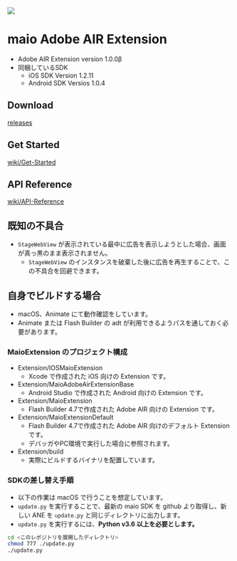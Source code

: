 ![](https://github.com/imobile-maio/maio-iOS-SDK/blob/wiki/doc/images/logo.png)

# maio Adobe AIR Extension

* Adobe AIR Extension version 1.0.0β
* 同梱しているSDK
    * iOS SDK Version 1.2.11
    * Android SDK Versios 1.0.4

## Download
[releases](https://github.com/imobile-maio/maio-Adobe-AIR-Extension/releases)

## Get Started
[wiki/Get-Started](https://github.com/imobile-maio/maio-Adobe-AIR-Extension/wiki/Get-Started)

## API Reference
[wiki/API-Reference](https://github.com/imobile-maio/maio-Adobe-AIR-Extension/wiki/API-Reference)

## 既知の不具合

* `StageWebView` が表示されている最中に広告を表示しようとした場合、画面が真っ黒のまま表示されません。
    - `StageWebView` のインスタンスを破棄した後に広告を再生することで、この不具合を回避できます。

## 自身でビルドする場合

* macOS、Animate にて動作確認をしています。
* Animate または Flash Builder の adt が利用できるようパスを通しておく必要があります。

### MaioExtension のプロジェクト構成
* Extension/IOSMaioExtension
    - Xcode で作成された iOS 向けの Extension です。
* Extension/MaioAdobeAirExtensionBase
    - Android Studio で作成された Android 向けの Extension です。
* Extension/MaioExtension
    - Flash Builder 4.7で作成された Adobe AIR 向けの Extension です。
* Extension/MaioExtensionDefault
    - Flash Builder 4.7で作成された Adobe AIR 向けのデフォルト Extension です。
    - デバッガやPC環境で実行した場合に参照されます。
* Extension/build
    - 実際にビルドするバイナリを配置しています。

### SDKの差し替え手順

- 以下の作業は macOS で行うことを想定しています。
- `update.py` を実行することで、最新の maio SDK を github より取得し、新しい ANE を `update.py` と同じディレクトリに出力します。
- `update.py` を実行するには、**Python v3.6 以上を必要とします。**

```sh
cd <このレポジトリを展開したディレクトリ>
chmod 777 ./update.py
./update.py
```
